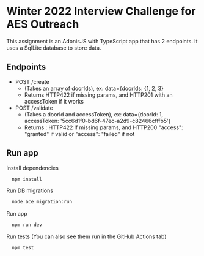 # Winter 2022 Interview Challenge for AES Outreach

This assignment is an AdonisJS with TypeScript app that has 2 endpoints. It uses a SqlLite database to store data.

## Endpoints

- POST /create
  - (Takes an array of doorIds), ex: data={doorIds: {1, 2, 3}
  - Returns HTTP422 if missing params, and HTTP201 with an accessToken if it works
- POST /validate
  - (Takes a doorId and accessToken), ex: data={doorId: 1, accessToken: '5cc6d1f0-bd6f-47ec-a2d9-c82466cfffb5'}
  - Returns : HTTP422 if missing params, and HTTP200 "access": "granted" if valid or "access": "failed" if not

## Run app

Install dependencies

```bash
  npm install
```

Run DB migrations

```bash
  node ace migration:run
```

Run app

```bash
  npm run dev
```

Run tests (You can also see them run in the GitHub Actions tab)

```bash
  npm test
```
